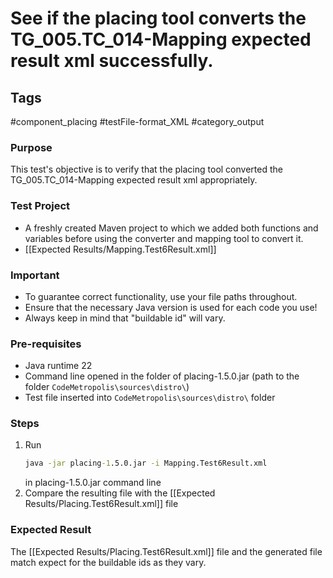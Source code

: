 # See if the placing tool converts the TG_005.TC_014-Mapping expected result xml successfully.

## Tags
#component_placing #testFile-format_XML #category_output

### Purpose
This test's objective is to verify that the placing tool converted the TG_005.TC_014-Mapping expected result xml appropriately.

### Test Project
- A freshly created Maven project to which we added both functions and variables before using the converter and mapping tool to convert it.
- [[Expected Results/Mapping.Test6Result.xml]]

### Important
- To guarantee correct functionality, use your file paths throughout.  
- Ensure that the necessary Java version is used for each code you use!
- Always keep in mind that "buildable id" will vary.

### Pre-requisites
- Java runtime 22
- Command line opened in the folder of placing-1.5.0.jar (path to the folder `CodeMetropolis\sources\distro\`)
- Test file inserted into `CodeMetropolis\sources\distro\` folder

### Steps
1. Run
	```cmd
	java -jar placing-1.5.0.jar -i Mapping.Test6Result.xml
	```
	in placing-1.5.0.jar command line
2. Compare the resulting file with the [[Expected Results/Placing.Test6Result.xml]] file

### Expected Result
The [[Expected Results/Placing.Test6Result.xml]] file and the generated file match expect for the buildable ids as they vary.